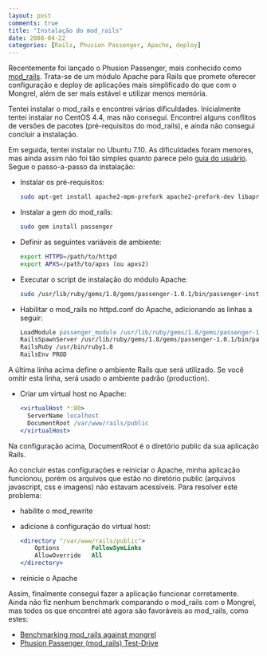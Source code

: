 ```yaml
---
layout: post
comments: true
title: "Instalação do mod_rails"
date: 2008-04-22
categories: [Rails, Phusion Passenger, Apache, deploy]
---
```

Recentemente foi lançado o Phusion Passenger, mais conhecido como [mod_rails](http://www.modrails.com). Trata-se de um módulo Apache para Rails que promete oferecer configuração e deploy de aplicações mais simplificado do que com o Mongrel, além de ser mais estável e utilizar menos memória.

Tentei instalar o mod_rails e encontrei várias dificuldades. Inicialmente tentei instalar no CentOS 4.4, mas não consegui. Encontrei alguns conflitos de versões de pacotes (pré-requisitos do mod_rails), e ainda não consegui concluir a instalação.

Em seguida, tentei instalar no Ubuntu 7.10. As dificuldades foram menores, mas ainda assim não foi tão simples quanto parece pelo [guia do usuário](http://www.modrails.com/documentation/Users%20guide.html). Segue o passo-a-passo da instalação:

<ul>
<li>
<p>Instalar os pré-requisitos:</p>

```sh
sudo apt-get install apache2-mpm-prefork apache2-prefork-dev libapr1-dev
```
</li>

<li>
<p>Instalar a gem do mod_rails:</p>

```sh
sudo gem install passenger
```
</li>

<li>
<p>Definir as seguintes variáveis de ambiente:</p>

```sh
export HTTPD=/path/to/httpd
export APXS=/path/to/apxs (ou apxs2)
```
</li>

<li>
<p>Executar o script de instalação do módulo Apache:</p>

```sh
sudo /usr/lib/ruby/gems/1.8/gems/passenger-1.0.1/bin/passenger-install-apache2-module
```
</li>

<li>
<p>Habilitar o mod_rails no httpd.conf do Apache, adicionando as linhas a seguir:</p>

```apache
LoadModule passenger_module /usr/lib/ruby/gems/1.8/gems/passenger-1.0.1/ext/apache2/mod_passenger.so
RailsSpawnServer /usr/lib/ruby/gems/1.8/gems/passenger-1.0.1/bin/passenger-spawn-server
RailsRuby /usr/bin/ruby1.8
RailsEnv PROD
```
</li>
</ul>

A última linha acima define o ambiente Rails que será utilizado. Se você omitir esta linha, será usado o ambiente padrão (production).

<ul>
<li>
<p>Criar um virtual host no Apache:</p>

```apache
<virtualHost *:80>
  ServerName localhost
  DocumentRoot /var/www/rails/public
</virtualHost>
```
</li></ul>

Na configuração acima, DocumentRoot é o diretório public da sua aplicação Rails.

Ao concluir estas configurações e reiniciar o Apache, minha aplicação funcionou, porém os arquivos que estão no diretório public (arquivos javascript, css e imagens) não estavam acessíveis. Para resolver este problema:

<ul>
<li><p>habilite o mod_rewrite</p></li>

<li>
<p>adicione à configuração do virtual host:</p>

```apache
<directory "/var/www/rails/public">
    Options         FollowSymLinks
    AllowOverride   All
</directory>
```
</li>

<li><p>reinicie o Apache</p></li>
</ul>

Assim, finalmente consegui fazer a aplicação funcionar corretamente. Ainda não fiz nenhum benchmark comparando o mod_rails com o Mongrel, mas todos os que encontrei até agora são favoráveis ao mod_rails, como estes:

- [Benchmarking mod_rails against mongrel](http://s2.diffuse.it/blog/show/53_Benchmarking+mod_rails+against+mongrel)
- [Phusion Passenger (mod_rails) Test-Drive](http://www.akitaonrails.com/2008/4/16/phusion-passenger-mod_rails-test-drive)
